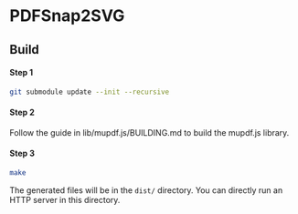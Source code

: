 # PDFSnap2SVG

## Build
#### Step 1
```bash
git submodule update --init --recursive
```

#### Step 2
Follow the guide in lib/mupdf.js/BUILDING.md to build the mupdf.js library.

#### Step 3
```bash
make
```
The generated files will be in the `dist/` directory. You can directly run an HTTP server in this directory.
